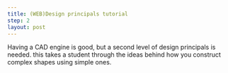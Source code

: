 ```yaml
---
title: (WEB)Design principals tutorial
step: 2
layout: post
---
```


Having a CAD engine is good, but a second level of design principals is needed. this takes a student through the ideas behind how you construct complex shapes using simple ones. 